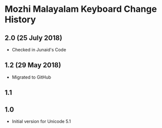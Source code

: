 Mozhi Malayalam Keyboard Change History
=======================
2.0 (25 July 2018)
-----------------
* Checked in Junaid's Code


1.2 (29 May 2018)
-----------------
* Migrated to GitHub

1.1
-----------------

1.0
-----------------
* Initial version for Unicode 5.1
